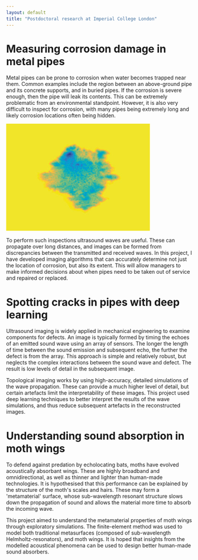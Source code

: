 ```yaml
---
layout: default
title: "Postdoctoral research at Imperial College London"
---
```


# Measuring corrosion damage in metal pipes

Metal pipes can be prone to corrosion when water becomes trapped near them. Common examples include the region between an above-ground pipe and its concrete supports, and in buried pipes. If the corrosion is severe enough, then the pipe will leak its contents. This can be extremely problematic from an environmental standpoint. However, it is also very difficult to inspect for corrosion, with many pipes being extremely long and likely corrosion locations often being hidden.

![](assets/images/corrosion_patch.png)

To perform such inspections ultrasound waves are useful. These can propagate over long distances, and images can be formed from discrepancies between the transmitted and received waves. In this project, I have developed imaging algorithms that can accurately determine not just the location of corrosion, but also its extent. This will allow managers to make informed decisions about when pipes need to be taken out of service and repaired or replaced.

# Spotting cracks in pipes with deep learning

Ultrasound imaging is widely applied in mechanical engineering to examine components for defects. An image is typically formed by timing the echoes of an emitted sound wave using an array of sensors. The longer the length of time between the sound emission and subsequent echo, the further the defect is from the array. This approach is simple and relatively robust, but neglects the complex interactions between the sound wave and defect. The result is low levels of detail in the subsequent image.

Topological imaging works by using high-accuracy, detailed simulations of the wave propagation. These can provide a much higher level of detail, but certain artefacts limit the interpretability of these images. This project used deep learning techniques to better interpret the results of the wave simulations, and thus reduce subsequent artefacts in the reconstructed images.

# Understanding sound absorption in moth wings

To defend against predation by echolocating bats, moths have evolved acoustically absorbant wings. These are highly broadband and omnidirectional, as well as thinner and lighter than human-made technologies. It is hypothesised that this performance can be explained by the structure of the moth's scales and hairs. These may form a 'metamaterial' surface, whose sub-wavelength resonant structure slows down the propagation of sound and allows the material more time to absorb the incoming wave.

This project aimed to understand the metamaterial properties of moth wings through exploratory simulations. The finite-element method was used to model both traditional metasurfaces (composed of sub-wavelength Helmholtz-resonators), and moth wings. It is hoped that insights from the modelled acoustical phenomena can be used to design better human-made sound absorbers.
